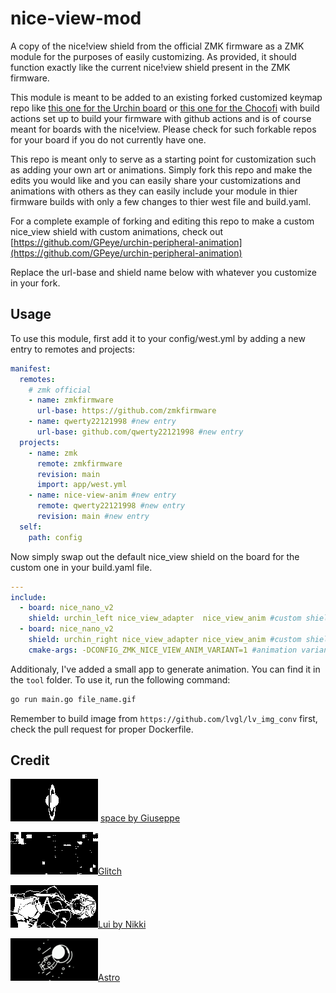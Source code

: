 # nice-view-mod

A copy of the nice!view shield from the official ZMK firmware as a ZMK module for the purposes of easily customizing.
As provided, it should function exactly like the current nice!view shield present in the ZMK firmware.

This module is meant to be added to an existing forked customized keymap repo like [this one for the Urchin board](https://github.com/duckyb/zmk-urchin) or [this one for the Chocofi](https://github.com/beekeeb/zmk-config-corne-chocofi-with-niceview) with build actions set up to build your firmware with github actions and is of course meant for boards with the nice!view. Please check for such forkable repos for your board if you do not currently have one.

This repo is meant only to serve as a starting point for customization such as adding your own art or animations. Simply fork this repo and make the edits you would like and you can easily share your customizations and animations with others as they can easily include your module in thier firmware builds with only a few changes to thier west file and build.yaml.

For a complete example of forking and editing this repo to make a custom nice_view shield with custom animations, check out [https://github.com/GPeye/urchin-peripheral-animation](https://github.com/GPeye/urchin-peripheral-animation)

Replace the url-base and shield name below with whatever you customize in your fork.

## Usage

To use this module, first add it to your config/west.yml by adding a new entry to remotes and projects:

```yml
manifest:
  remotes:
    # zmk official
    - name: zmkfirmware
      url-base: https://github.com/zmkfirmware
    - name: qwerty22121998 #new entry
      url-base: github.com/qwerty22121998 #new entry
  projects:
    - name: zmk
      remote: zmkfirmware
      revision: main
      import: app/west.yml
    - name: nice-view-anim #new entry
      remote: qwerty22121998 #new entry
      revision: main #new entry
  self:
    path: config
```

Now simply swap out the default nice_view shield on the board for the custom one in your build.yaml file.

```yml
---
include:
  - board: nice_nano_v2
    shield: urchin_left nice_view_adapter  nice_view_anim #custom shield
  - board: nice_nano_v2
    shield: urchin_right nice_view_adapter nice_view_anim #custom shield
    cmake-args: -DCONFIG_ZMK_NICE_VIEW_ANIM_VARIANT=1 #animation variant
```

Additionaly, I've added a small app to generate animation. You can find it in the `tool` folder. To use it, run the following command:

```bash
go run main.go file_name.gif
```

Remember to build image from `https://github.com/lvgl/lv_img_conv` first, check the pull request for proper Dockerfile.

## Credit
![space](tool/space.gif)
[space by Giuseppe](https://lospec.com/gallery/gsep/space)

![glitch](tool/glitch.gif)[Glitch](https://in.pinterest.com/pin/pinterest-in-2024--35747390786249865/)

![lui](tool/lui.gif)[Lui by Nikki](https://nikkiprosow.com/pixel-art)

![astro](tool/astro.gif)[Astro](#)